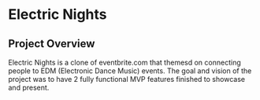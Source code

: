 # Electric Nights

## Project Overview
Electric Nights is a clone of eventbrite.com that themesd on connecting people to EDM (Electronic Dance Music) events. The goal and vision of the project was to have 2 fully functional MVP features finished to showcase and present. 

